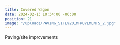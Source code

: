 ```yaml
---
title: Covered Wagon
date: 2024-02-15 10:34:00 -06:00
position: 21
image: "/uploads/PAVING_SITE%20IMPROVEMENTS_2.jpg"
---
```


Paving/site improvements